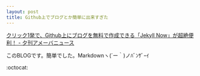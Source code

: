 ```yaml
---
layout: post
title: Github上でブログとか簡単に出来すぎた
---
```


[クリック1発で、Github上にブログを無料で作成できる「Jekyll Now」が超絶便利！ - 夕刊アメーバニュース](http://yukan-news.ameba.jp/20150114-10/)

このBLOGです。簡単でした。Markdownヽ(´ー｀)ノﾊﾞﾝｻﾞｰｲ

:octocat:
